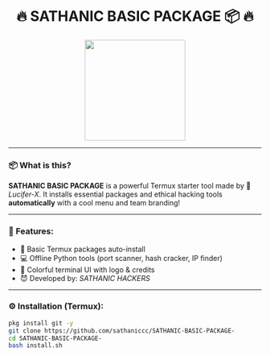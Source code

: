 <h1 align="center">
🔥 SATHANIC BASIC PACKAGE 📦 🔥
</h1>

<p align="center">
  <img src="https://i.ibb.co/XYZ123/yourimage.jpg" width="200"/>
</p>

---

### 📦 What is this?

**SATHANIC BASIC PACKAGE** is a powerful Termux starter tool made by 🧠 *Lucifer-X*. It installs essential packages and ethical hacking tools **automatically** with a cool menu and team branding!

---

### 🧰 Features:

- 🔧 Basic Termux packages auto-install
- 💻 Offline Python tools (port scanner, hash cracker, IP finder)
- 🎨 Colorful terminal UI with logo & credits
- 😈 Developed by: *SATHANIC HACKERS*

---

### ⚙️ Installation (Termux):

```bash
pkg install git -y
git clone https://github.com/sathaniccc/SATHANIC-BASIC-PACKAGE-
cd SATHANIC-BASIC-PACKAGE-
bash install.sh
